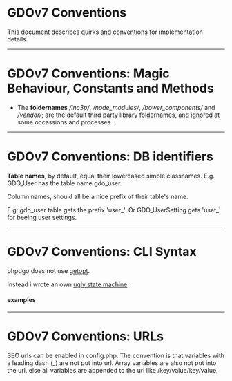 # GDOv7 Conventions

This document describes quirks and conventions for implementation details.

---

# GDOv7 Conventions: Magic Behaviour, Constants and Methods

 - The **foldernames** */inc3p/*, */node_modules/*,
 */bower_components/* and */vendor/*;
 are the default third party library foldernames,
 and ignored at some occassions and processes.

---

# GDOv7 Conventions: DB identifiers

**Table names**, by default, equal their lowercased simple classnames.
E.g. GDO_User has the table name gdo_user.

Column names, should all be a nice prefix of their table's name.

E.g: gdo_user table gets the prefix 'user_'.
Or GDO_UserSetting gets 'uset_' for beeing user settings.

---

# GDOv7 Conventions: CLI Syntax

phpdgo does not use [getopt]().

Instead i wrote an own
[ugly state machine]().


#### examples

---

# GDOv7 Conventions: URLs

SEO urls can be enabled in config.php.
The convention is that variables with a leading dash (_) are not put into url.
Array variables are also not put into the url.
else all variables are appended to the url like /key/value/key/value.

